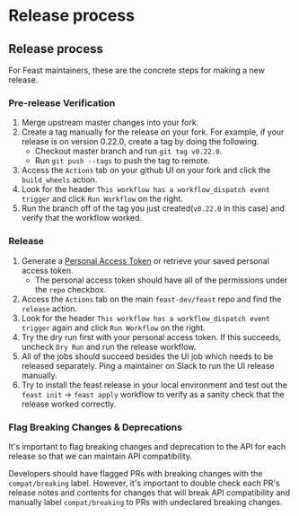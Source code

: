 # Release process

## Release process

For Feast maintainers, these are the concrete steps for making a new release.

### Pre-release Verification

1. Merge upstream master changes into your fork.
2. Create a tag manually for the release on your fork. For example, if your release is on version 0.22.0, create a tag by doing the following.
   - Checkout master branch and run `git tag v0.22.0`.
   - Run `git push --tags` to push the tag to remote.
3. Access the `Actions` tab on your github UI on your fork and click the `build_wheels` action.
4. Look for the header `This workflow has a workflow_dispatch event trigger` and click `Run Workflow` on the right.
5. Run the branch off of the tag you just created(`v0.22.0` in this case) and verify that the workflow worked.

### Release
1. Generate a [Personal Access Token](https://docs.github.com/en/authentication/keeping-your-account-and-data-secure/creating-a-personal-access-token) or retrieve your saved personal access token.
   - The personal access token should have all of the permissions under the `repo` checkbox.
2. Access the `Actions` tab on the main `feast-dev/feast` repo and find the `release` action.
3. Look for the header `This workflow has a workflow_dispatch event trigger` again and click `Run Workflow` on the right.
4. Try the dry run first with your personal access token. If this succeeds, uncheck `Dry Run` and run the release workflow.
5. All of the jobs should succeed besides the UI job which needs to be released separately. Ping a maintainer on Slack to run the UI release manually.
6. Try to install the feast release in your local environment and test out the `feast init` -> `feast apply` workflow to verify as a sanity check that the release worked correctly.

### Flag Breaking Changes & Deprecations

It's important to flag breaking changes and deprecation to the API for each release so that we can maintain API compatibility.

Developers should have flagged PRs with breaking changes with the `compat/breaking` label. However, it's important to double check each PR's release notes and contents for changes that will break API compatibility and manually label `compat/breaking` to PRs with undeclared breaking changes.